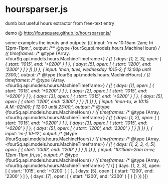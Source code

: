 hoursparser.js
==============

dumb but useful hours extractor from free-text entry

demo @ http://foursquare.github.io/hoursparser.js/

some examples the inputs and outputs:
    ([{
      input: 'm-w 10:15am-2am; fri 12pm-11pm;',
      output: /** @type {fourSq.api.models.hours.MachineHours} */ ({
        timeframes: /** @type {Array.<fourSq.api.models.hours.MachineTimeframe>} */ ([
          { days: [1, 2, 3], open: [ { start: '1015', end: '+0200' } ] },
          { days: [5], open: [ { start: '1200', end: '2300' } ] }
        ])
      })
    }, {
      input: 'mon, tues, wednesday 1015-2; f 12:00p until 2300;',
      output: /** @type {fourSq.api.models.hours.MachineHours} */ ({
        timeframes: /** @type {Array.<fourSq.api.models.hours.MachineTimeframe>} */ ([
          { days: [1], open: [ { start: '1015', end: '+0200' } ] },
          { days: [2], open: [ { start: '1015', end: '+0200' } ] },
          { days: [3], open: [ { start: '1015', end: '+0200' } ] },
          { days: [5], open: [ { start: '1200', end: '2300' } ] }
        ])
      })
    }, {
      input: 'mon-tu, w 10:15 A.M.-02h00; f 12:00 until 23:00;',
      output: /** @type {fourSq.api.models.hours.MachineHours} */ ({
        timeframes: /** @type {Array.<fourSq.api.models.hours.MachineTimeframe>} */ ([
          { days: [1, 2], open: [ { start: '1015', end: '+0200' } ] },
          { days: [3], open: [ { start: '1015', end: '+0200' } ] },
          { days: [5], open: [ { start: '1200', end: '2300' } ] }
        ])
      })
    }, {
      input: 'm-f 10-12',
      output: /** @type {fourSq.api.models.hours.MachineHours} */ ({
        timeframes: /** @type {Array.<fourSq.api.models.hours.MachineTimeframe>} */ ([
          { days: [1, 2, 3, 4, 5], open: [ { start: '1000', end: '1200' } ] }
        ])
      })
    }, {
      input: '10:15am-2am m-w; 12pm-11pm fri,su',
      output: /** @type {fourSq.api.models.hours.MachineHours} */ ({
        timeframes: /** @type {Array.<fourSq.api.models.hours.MachineTimeframe>} */ ([
          { days: [1, 2, 3], open: [ { start: '1015', end: '+0200' } ] },
          { days: [5], open: [ { start: '1200', end: '2300' } ] },
          { days: [7], open: [ { start: '1200', end: '2300' } ] }
        ])
      })
    }])
